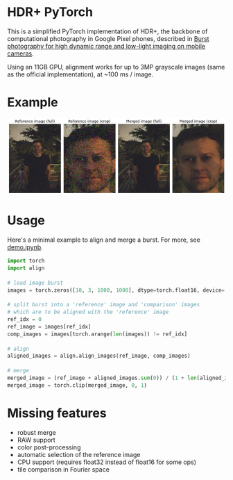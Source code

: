 # HDR+ PyTorch

This is a simplified PyTorch implementation of HDR+, the backbone of computational photography in Google Pixel phones, described in [Burst photography for high dynamic range and low-light imaging on mobile cameras](http://static.googleusercontent.com/media/www.hdrplusdata.org/en//hdrplus.pdf).

Using an 11GB GPU, alignment works for up to 3MP grayscale images (same as the official implementation), at ~100 ms / image. 
 
# Example
 
![alt text](results/portrait_jozef_comparison.jpg)

# Usage

Here's a minimal example to align and merge a burst. For more, see [demo.ipynb](demo.ipynb).

```python
import torch
import align

# load image burst
images = torch.zeros([10, 3, 1000, 1000], dtype=torch.float16, device='cuda')

# split burst into a 'reference' image and 'comparison' images
# which are to be aligned with the 'reference' image
ref_idx = 0
ref_image = images[ref_idx]
comp_images = images[torch.arange(len(images)) != ref_idx]

# align
aligned_images = align.align_images(ref_image, comp_images)

# merge
merged_image = (ref_image + aligned_images.sum(0)) / (1 + len(aligned_images))
merged_image = torch.clip(merged_image, 0, 1)
```

# Missing features
- robust merge
- RAW support
- color post-processing
- automatic selection of the reference image
- CPU support (requires float32 instead of float16 for some ops)
- tile comparison in Fourier space
